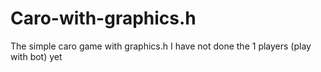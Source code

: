 # Caro-with-graphics.h
The simple caro game with graphics.h
I have not done the 1 players (play with bot) yet
